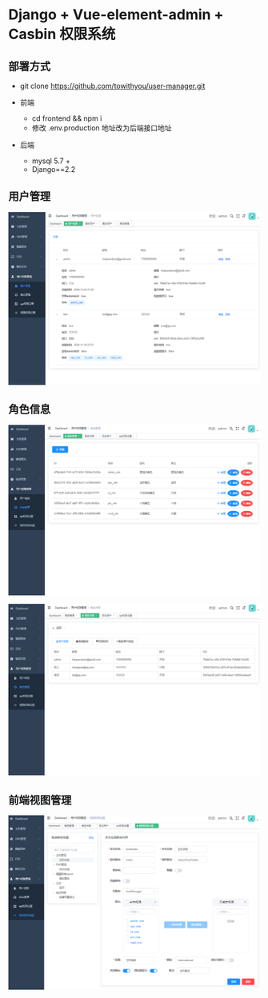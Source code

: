 # Django + Vue-element-admin + Casbin 权限系统

## 部署方式
* git clone https://github.com/towithyou/user-manager.git
* 前端
    * cd frontend && npm i 
    * 修改 .env.production 地址改为后端接口地址

* 后端
    * mysql 5.7 +
    * Django==2.2


## 用户管理
![user](./picture/userinfo.png)

## 角色信息
![role1](./picture/role1.png)

![role2](./picture/role2.png)


## 前端视图管理
![view](./picture/view1.png)

